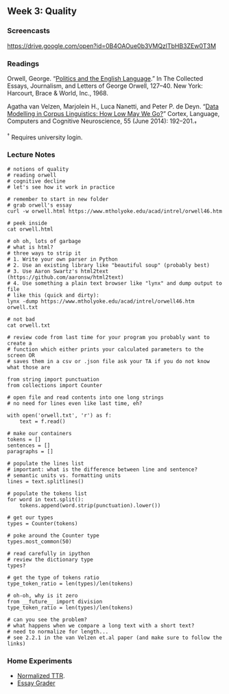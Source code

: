 ## Week 3: Quality

### Screencasts

https://drive.google.com/open?id=0B4OAOue0b3VMQzlTbHB3ZEw0T3M

### Readings

Orwell, George. “[Politics and the English
Language](https://drive.google.com/file/d/0B4OAOue0b3VMNjJFYmFreDFTc1k/view?usp=sharing).”
In The Collected Essays, Journalism, and Letters of George Orwell, 127–40. New
York: Harcourt, Brace & World, Inc., 1968.

Agatha van Velzen, Marjolein H., Luca Nanetti, and Peter P. de Deyn. “[Data
Modelling in Corpus Linguistics: How Low May We
Go?](http://www.sciencedirect.com/science/article/pii/S0010945213002554)”
Cortex, Language, Computers and Cognitive Neuroscience, 55 (June 2014):
192–201.<sub>†</sub>

<sup>†</sup> Requires university login.

### Lecture Notes

```
# notions of quality
# reading orwell
# cognitive decline
# let's see how it work in practice
```

```
# remember to start in new folder
# grab orwell's essay
curl -w orwell.html https://www.mtholyoke.edu/acad/intrel/orwell46.htm

# peek inside
cat orwell.html

# oh oh, lots of garbage
# what is html?
# three ways to strip it
# 1. Write your own parser in Python
# 2. Use an existing library like "beautiful soup" (probably best)
# 3. Use Aaron Swartz's html2text (https://github.com/aaronsw/html2text)
# 4. Use something a plain text browser like "lynx" and dump output to file
# like this (quick and dirty):
lynx -dump https://www.mtholyoke.edu/acad/intrel/orwell46.htm orwell.txt

# not bad
cat orwell.txt
```

```
# review code from last time for your program you probably want to create a
# function which either prints your calculated parameters to the screen OR
# saves them in a csv or .json file ask your TA if you do not know what those are

from string import punctuation
from collections import Counter

# open file and read contents into one long strings
# no need for lines even like last time, eh?

with open('orwell.txt', 'r') as f:
    text = f.read()

# make our containers
tokens = []
sentences = []
paragraphs = []

# populate the lines list
# important: what is the difference between line and sentence?
# semantic units vs. formatting units
lines = text.splitlines()

# populate the tokens list
for word in text.split():
    tokens.append(word.strip(punctuation).lower())

# get our types
types = Counter(tokens)

# poke around the Counter type
types.most_common(50)

# read carefully in ipython
# review the dictionary type
types?

# get the type of tokens ratio
type_token_ratio = len(types)/len(tokens)

# oh-oh, why is it zero
from __future__ import division
type_token_ratio = len(types)/len(tokens)

# can you see the problem?
# what happens when we compare a long text with a short text?
# need to normalize for length...
# see 2.2.1 in the van Velzen et.al paper (and make sure to follow the links)
```

### Home Experiments

- [Normalized TTR](https://github.com/denten-courses/computing-context/blob/master/experiments/3-experiment/normal.md).
- [Essay
Grader](https://github.com/denten-courses/computing-context/blob/master/experiments/3-experiment/grader.md)
